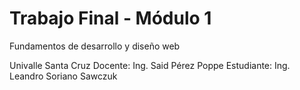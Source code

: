 # Trabajo Final - Módulo 1
Fundamentos de desarrollo y diseño web

Univalle Santa Cruz
Docente: Ing. Said Pérez Poppe
Estudiante: Ing. Leandro Soriano Sawczuk
